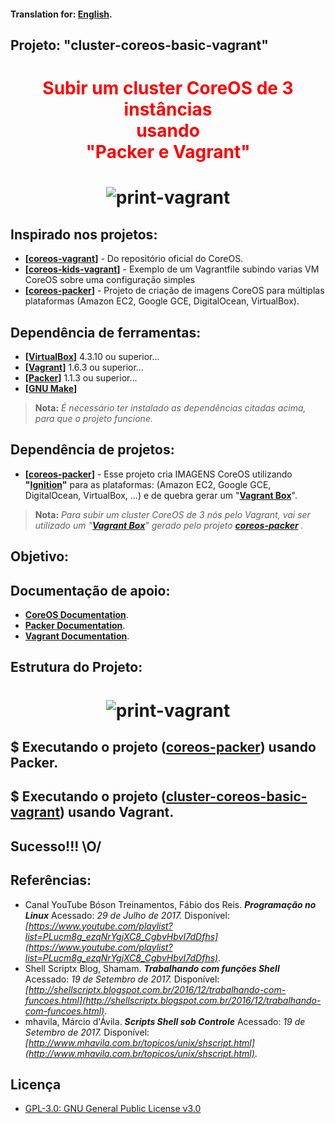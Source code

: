 
#### Translation for: **[English](https://github.com/alisonbuss/cluster-coreos-basic-vagrant/blob/master/README_LANG_EN.md)**. 


## Projeto: "cluster-coreos-basic-vagrant"

<h1 align="center" style="color:red;">
    Subir um cluster CoreOS de 3 instâncias <br/>usando <br/ > <blink>"Packer e Vagrant"<blink/>
</h1>

<h1 align="center" >
    <img src="https://github.com/alisonbuss/cluster-coreos-basic-vagrant/raw/master/files/print-vagrant.png" alt="print-vagrant"/>
</h1>


## Inspirado nos projetos:

* **[[coreos-vagrant](https://github.com/coreos/coreos-vagrant/)]** - Do repositório oficial do CoreOS.
* **[[coreos-kids-vagrant](https://github.com/alisonbuss/coreos-kids-vagrant/)]** - Exemplo de um Vagrantfile subindo varias VM CoreOS sobre uma configuração simples
* **[[coreos-packer](https://github.com/alisonbuss/coreos-packer/)]** - Projeto de criação de imagens CoreOS para múltiplas plataformas (Amazon EC2, Google GCE, DigitalOcean, VirtualBox).


## Dependência de ferramentas:

* **[[VirtualBox](https://www.virtualbox.org/)]** 4.3.10 ou superior...
* **[[Vagrant](https://www.vagrantup.com/)]** 1.6.3 ou superior...
* **[[Packer](https://www.packer.io/)]** 1.1.3 ou superior...
* **[[GNU Make](https://www.gnu.org/software/make/)]**

> **Nota:**
> *É necessário ter instalado as dependências citadas acima, para que o projeto funcione.*


## Dependência de projetos:

* **[[coreos-packer](https://github.com/alisonbuss/coreos-packer/)]** - Esse projeto cria IMAGENS CoreOS utilizando **"[Ignition](https://coreos.com/ignition/docs/latest/)"** para as plataformas: (Amazon EC2, Google GCE, DigitalOcean, VirtualBox, ...) e de quebra gerar um "**[Vagrant Box](https://www.vagrantup.com/docs/boxes/base.html)**".

> **Nota:**
> *Para subir um cluster CoreOS de 3 nós pelo Vagrant, vai ser utilizado um "**[Vagrant Box](https://www.vagrantup.com/docs/boxes/base.html)**" gerado pelo projeto **[coreos-packer](https://github.com/alisonbuss/coreos-packer/)** .*


## Objetivo:



## Documentação de apoio:

* **[CoreOS Documentation](https://coreos.com/os/docs/latest/cluster-architectures.html)**.
* **[Packer Documentation](https://www.packer.io/docs/index.html)**.
* **[Vagrant Documentation](https://www.vagrantup.com/docs/index.html)**.



## Estrutura do Projeto:

<h1 align="center" >
    <img src="https://github.com/alisonbuss/cluster-coreos-basic-vagrant/raw/master/files/diagrama-1.png" alt="print-vagrant"/>
</h1>

## $ Executando o projeto ([coreos-packer](https://github.com/alisonbuss/coreos-packer/)) usando Packer.


## $ Executando o projeto ([cluster-coreos-basic-vagrant](https://github.com/alisonbuss/cluster-coreos-basic-vagrant/)) usando Vagrant.


## Sucesso!!! \O/


## Referências:

* Canal YouTube Bóson Treinamentos, Fábio dos Reis. ***Programação no Linux*** 
  Acessado: *29 de Julho de 2017.*
  Disponível: *[https://www.youtube.com/playlist?list=PLucm8g_ezqNrYgjXC8_CgbvHbvI7dDfhs](https://www.youtube.com/playlist?list=PLucm8g_ezqNrYgjXC8_CgbvHbvI7dDfhs)*.
* Shell Scriptx Blog, Shamam. ***Trabalhando com funções Shell*** 
  Acessado: *19 de Setembro de 2017.*
  Disponível: *[http://shellscriptx.blogspot.com.br/2016/12/trabalhando-com-funcoes.html](http://shellscriptx.blogspot.com.br/2016/12/trabalhando-com-funcoes.html)*.
* mhavila, Márcio d'Ávila. ***Scripts Shell sob Controle*** 
  Acessado: *19 de Setembro de 2017.*
  Disponível: *[http://www.mhavila.com.br/topicos/unix/shscript.html](http://www.mhavila.com.br/topicos/unix/shscript.html)*.


## Licença

- [GPL-3.0: GNU General Public License v3.0](https://github.com/alisonbuss/garden-of-eden/blob/master/LICENSE)
